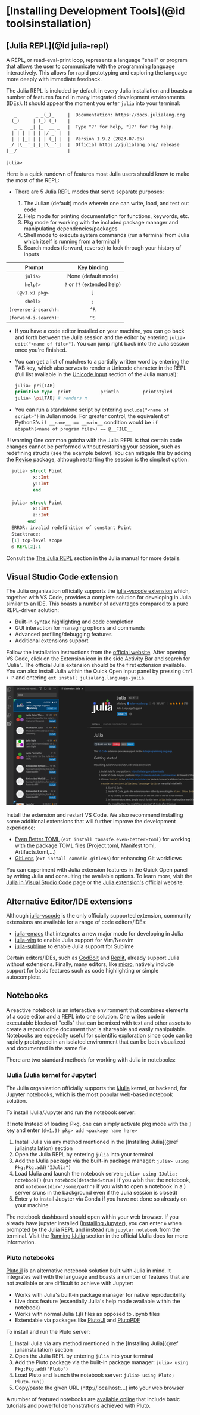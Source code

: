# [Installing Development Tools](@id toolsinstallation)

## [Julia REPL](@id julia-repl)

A REPL, or read-eval-print loop, represents a language "shell" or program that
allows the user to communicate with the programming language interactively. This
allows for rapid prototyping and exploring the language more deeply with
immediate feedback.

The Julia REPL is included by default in every Julia installation and boasts a
number of features found in many integrated development environments (IDEs). It
should appear the moment you enter `julia` into your terminal:

```
   _       _ _(_)_     |  Documentation: https://docs.julialang.org
  (_)     | (_) (_)    |
   _ _   _| |_  __ _   |  Type "?" for help, "]?" for Pkg help.
  | | | | | | |/ _` |  |
  | | |_| | | | (_| |  |  Version 1.9.2 (2023-07-05)
 _/ |\__'_|_|_|\__'_|  |  Official https://julialang.org/ release
|__/                   |

julia>
```

Here is a quick rundown of features most Julia users should know to make the
most of the REPL:

- There are 5 Julia REPL modes that serve separate purposes:

  1. The Julian (default) mode wherein one can write, load, and test out code
  2. Help mode for printing documentation for functions, keywords, etc.
  3. Pkg mode for working with the included package manager and manipulating
     dependencies/packages
  4. Shell mode to execute system commands (run a terminal from Julia which
     itself is running from a terminal!)
  5. Search modes (forward, reverse) to look through your history of inputs

|        Prompt         |         Key binding         |
| :-------------------: | :-------------------------: |
|       `julia> `       |     None (default mode)     |
|       `help?> `       | `?` or `??` (extended help) |
|    `(@v1.x) pkg> `    |             `]`             |
|       `shell> `       |             `;`             |
| `(reverse-i-search):` |            `^R`             |
| `(forward-i-search):` |            `^S`             |

- If you have a code editor installed on your machine, you can go back and forth
  between the Julia session and the editor by entering
  `julia> edit("<name of file>")`. You can jump right back into the Julia
  session once you're finished.
- You can get a list of matches to a partially written word by entering the TAB
  key, which also serves to render a Unicode character in the REPL (full list
  available in the
  [Unicode Input](https://docs.julialang.org/en/v1/manual/unicode-input/)
  section of the Julia manual):

  ```julia
  julia> pri[TAB]
  primitive type  print           println         printstyled
  julia> \pi[TAB] # renders π
  ```

- You can run a standalone script by entering `include("<name of script>")` in
  Julian mode. For greater control, the equivalent of Python3's
  `if __name__ == __main__` condition would be
  `if abspath(<name of program file>) == @__FILE__`

!!! warning 
    One common gotcha with the Julia REPL is that certain code changes
    cannot be performed without restarting your session, such as redefining
    structs (see the example below). You can mitigate this by adding the
    [Revise](https://timholy.github.io/Revise.jl/stable/) package, although
    restarting the session is the simplest option. 
  ```julia 
    julia> struct Point
            x::Int
            y::Int
            end

    julia> struct Point
            x::Int
            z::Int
          end
    ERROR: invalid redefinition of constant Point
    Stacktrace:
    [1] top-level scope
    @ REPL[2]:1
  ```

Consult the [The Julia REPL](https://docs.julialang.org/en/v1/stdlib/REPL/)
section in the Julia manual for more details.

## Visual Studio Code extension

The Julia organization officially supports the
[julia-vscode extension](https://www.julia-vscode.org/) which, together with VS
Code, provides a complete solution for developing in Julia similar to an IDE.
This boasts a number of advantages compared to a pure REPL-driven solution:

- Built-in syntax highlighting and code completion
- GUI interaction for managing options and commands
- Advanced profiling/debugging features
- Additional extensions support

Follow the installation instructions from the
[official website](https://code.visualstudio.com/). After opening VS Code, click
on the Extension icon in the side Activity Bar and search for "Julia". The
official Julia extension should be the first extension available. You can also
install Julia within the Quick Open input panel by pressing `Ctrl + P` and
entering `ext install julialang.language-julia`.

![Julia VS Code Extension](../assets/JuliaVSCodeExtension.png)

Install the extension and restart VS Code. We also recommend installing some
additional extensions that will further improve the development experience:

- [Even Better TOML](https://marketplace.visualstudio.com/items?itemName=tamasfe.even-better-toml)
  (`ext install tamasfe.even-better-toml`) for working with the package TOML
  files (Project.toml, Manifest.toml, Artifacts.toml,...)
- [GitLens](https://marketplace.visualstudio.com/items?itemName=eamodio.gitlens)
  (`ext install eamodio.gitlens`) for enhancing Git workflows

You can experiment with Julia extension features in the Quick Open panel by
writing Julia and consulting the available options. To learn more, visit the
[Julia in Visual Studio Code](https://code.visualstudio.com/docs/languages/julia)
page or the [Julia extension's](https://www.julia-vscode.org/) official website.

## Alternative Editor/IDE extensions

Although [julia-vscode](https://www.julia-vscode.org/) is the only officially
supported extension, community extensions are available for a range of code
editors/IDEs:

- [julia-emacs](https://github.com/JuliaEditorSupport/julia-emacs.git) that
  integrates a new major mode for developing in Julia
- [julia-vim](https://github.com/JuliaEditorSupport/julia-vim.git) to enable
  Julia support for Vim/Neovim
- [julia-sublime](https://github.com/JuliaEditorSupport/Julia-sublime.git) to
  enable Julia support for Sublime

Certain editors/IDEs, such as [GodBolt](https://godbolt.org/) and
[Replit](https://replit.com/lm/julia), already support Julia without extensions.
Finally, many editors, like [micro](https://micro-editor.github.io/), natively
include support for basic features such as code highlighting or simple
autocomplete.

## Notebooks

A reactive notebook is an interactive environment that combines elements of a
code editor and a REPL into one solution. One writes code in executable blocks
of "cells" that can be mixed with text and other assets to create a reproducible
document that is shareable and easily manipulable. Notebooks are especially
useful for scientific exploration since code can be rapidly prototyped in an
isolated environment that can be both visualized and documented in the same
file.

There are two standard methods for working with Julia in notebooks:

### IJulia (Julia kernel for Jupyter)

The Julia organization officially supports the
[IJulia](https://julialang.github.io/IJulia.jl/stable/) kernel, or backend, for
Jupyter notebooks, which is the most popular web-based notebook solution.

To install IJulia/Jupyter and run the notebook server:

!!! note 
    Instead of loading Pkg, one can simply activate pkg mode with the `]`
    key and enter `(@v1.9) pkg> add <package name here>`

1. Install Julia via any method mentioned in the [Installing Julia](@ref
   juliainstallation) section
2. Open the Julia REPL by entering `julia` into your terminal
3. Add the IJulia package via the built-in package manager:
   `julia> using Pkg;Pkg.add("IJulia")`
4. Load IJulia and launch the notebook server: `julia> using IJulia; notebook()`
   (run `notebook(detached=true)` if you wish that the notebook, and
   `notebook(dir="/some/path")` if you wish to open a notebook in a ) server
   sruns in the background even if the Julia session is closed)
5. Enter `y` to install Jupyter via Conda if you have not done so already on
   your machine

The notebook dashboard should open within your web browser. If you already have
jupyter installed ([Installing Jupyter](https://jupyter.org/install)), you can
enter `n` when prompted by the Julia REPL and instead run `jupyter notebook`
from the terminal. Visit the
[Running IJulia](https://julialang.github.io/IJulia.jl/stable/manual/running/#Running-IJulia)
section in the official IJulia docs for more information.

### Pluto notebooks

[Pluto.jl](https://plutojl.org/) is an alternative notebook solution built with
Julia in mind. It integrates well with the language and boasts a number of
features that are not available or are difficult to achieve with Jupyter:

- Works with Julia's built-in package manager for native reproducibility
- Live docs feature (essentially Julia's help mode available within the
  notebook)
- Works with normal Julia (.jl) files as opposed to .ipynb files
- Extendable via packages like
  [PlutoUI](https://featured.plutojl.org/basic/plutoui.jl) and
  [PlutoPDF](https://github.com/JuliaPluto/PlutoPDF.jl.git)

To install and run the Pluto server:

1. Install Julia via any method mentioned in the [Installing Julia](@ref
   juliainstallation) section
2. Open the Julia REPL by entering `julia` into your terminal
3. Add the Pluto package via the built-in package manager:
   `julia> using Pkg;Pkg.add("Pluto")`
4. Load Pluto and launch the notebook server: `julia> using Pluto; Pluto.run()`
5. Copy/paste the given URL (http://localhost:...) into your web browser

A number of featured notebooks are
[available online](https://featured.plutojl.org/) that include basic tutorials
and powerful demonstrations achieved with Pluto.
